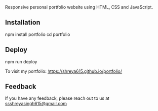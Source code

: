 Responsive personal portfolio website using HTML, CSS and JavaScript.


## Installation

npm install portfolio
cd portfolio 

    
## Deploy
npm run deploy

To visit my portfolio:
https://shreya615.github.io/portfolio/
## Feedback

If you have any feedback, please reach out to us at 
ssshreyasingh615@gmail.com



